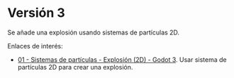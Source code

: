 


# Versión 3

Se añade una explosión usando sistemas de partículas 2D.

Enlaces de interés:
* [01 - Sistemas de partículas - Explosión (2D) - Godot 3](https://youtu.be/gkzWruANadI). 
Usar sistema de partículas 2D para crear una explosión.
